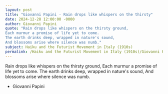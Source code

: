 ```yaml
---
layout: post
title: "Giovanni Papini - Rain drops like whispers on the thirsty"
date: 2024-12-28 12:00:00 -0000
author: Giovanni Papini
quote: "Rain drops like whispers on the thirsty ground,
Each murmur a promise of life yet to come.
The earth drinks deep, wrapped in nature's sound,
And blossoms arise where silence was numb."
subject: Haiku and the Futurist Movement in Italy (1910s)
permalink: /Haiku and the Futurist Movement in Italy (1910s)/Giovanni Papini/Giovanni Papini - Rain drops like whispers on the thirsty
---
```


Rain drops like whispers on the thirsty ground,
Each murmur a promise of life yet to come.
The earth drinks deep, wrapped in nature's sound,
And blossoms arise where silence was numb.

- Giovanni Papini
